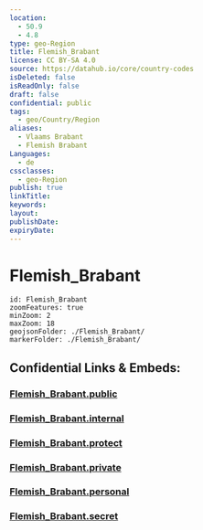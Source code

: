 ```yaml
---
location:
  - 50.9
  - 4.8
type: geo-Region
title: Flemish_Brabant
license: CC BY-SA 4.0
source: https://datahub.io/core/country-codes
isDeleted: false
isReadOnly: false
draft: false
confidential: public
tags:
  - geo/Country/Region
aliases:
  - Vlaams Brabant
  - Flemish Brabant
Languages:
  - de
cssclasses:
  - geo-Region
publish: true
linkTitle: 
keywords: 
layout: 
publishDate: 
expiryDate:
---
```


# Flemish_Brabant

```leaflet
id: Flemish_Brabant
zoomFeatures: true 
minZoom: 2 
maxZoom: 18
geojsonFolder: ./Flemish_Brabant/
markerFolder: ./Flemish_Brabant/
```


## Confidential Links & Embeds: 

### [Flemish_Brabant.public](/_public/\Earth\Continent\Europe\Europe~West\Belgium\Regions~Belgium\Vlaanderen\counties~VlaanderenFlemish_Brabant.public.md) 

### [Flemish_Brabant.internal](/_internal/\Earth\Continent\Europe\Europe~West\Belgium\Regions~Belgium\Vlaanderen\counties~VlaanderenFlemish_Brabant.internal.md) 

### [Flemish_Brabant.protect](/_protect/\Earth\Continent\Europe\Europe~West\Belgium\Regions~Belgium\Vlaanderen\counties~VlaanderenFlemish_Brabant.protect.md) 

### [Flemish_Brabant.private](/_private/\Earth\Continent\Europe\Europe~West\Belgium\Regions~Belgium\Vlaanderen\counties~VlaanderenFlemish_Brabant.private.md) 

### [Flemish_Brabant.personal](/_personal/\Earth\Continent\Europe\Europe~West\Belgium\Regions~Belgium\Vlaanderen\counties~VlaanderenFlemish_Brabant.personal.md) 

### [Flemish_Brabant.secret](/_secret/\Earth\Continent\Europe\Europe~West\Belgium\Regions~Belgium\Vlaanderen\counties~VlaanderenFlemish_Brabant.secret.md)


